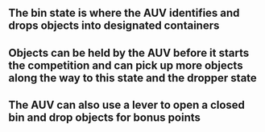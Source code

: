 
## The bin state is where the AUV identifies and drops objects into designated containers

## Objects can be held by the AUV before it starts the competition and can pick up more objects along the way to this state and the dropper state

## The AUV can also use a lever to open a closed bin and drop objects for bonus points
